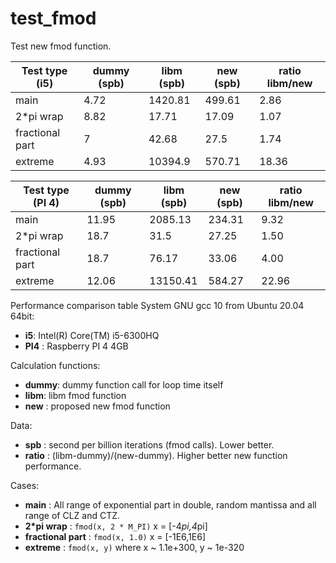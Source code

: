 # test_fmod
Test new fmod function.


| Test type (i5)  | dummy (spb)               | libm (spb)     | new (spb)   | ratio libm/new      |
| --------------- | ------------------------- | -------------- | ----------- | ------------------- |
| main            | 4.72                      | 1420.81        | 499.61      | 2.86                |
| 2\*pi wrap      | 8.82                      | 17.71          | 17.09       | 1.07                |
| fractional part | 7                         | 42.68          | 27.5        | 1.74                |
| extreme         | 4.93                      | 10394.9        | 570.71      | 18.36               |



| Test type (PI 4)| dummy (spb)               | libm (spb)     | new (spb)   | ratio libm/new      |
| --------------- | ------------------------- | -------------- | ----------- | ------------------- |
| main            | 11.95                     | 2085.13        | 234.31      | 9.32                |
| 2\*pi wrap      | 18.7                      | 31.5           | 27.25       | 1.50                |
| fractional part | 18.7                      | 76.17          | 33.06       | 4.00                |
| extreme         | 12.06                     | 13150.41       | 584.27      | 22.96               |


Performance comparison table
System GNU gcc 10 from Ubuntu 20.04 64bit:
* **i5**: Intel(R) Core(TM) i5-6300HQ
* **PI4** : Raspberry PI 4 4GB

Calculation functions:
* **dummy**: dummy function call for loop time itself
* **libm**: libm fmod function
* **new** : proposed new fmod function

Data:
* **spb**   : second per billion iterations (fmod calls). Lower better.
* **ratio** : (libm-dummy)/(new-dummy). Higher better new function performance.

Cases:
* **main**  : All range of exponential part in double, random mantissa and all range of CLZ and CTZ.
* **2\*pi wrap** : `fmod(x, 2 * M_PI)` x = [-4*pi,4*pi]
* **fractional part** : `fmod(x, 1.0)` x = [-1E6,1E6]
* **extreme** : `fmod(x, y)` where x ~ 1.1e+300, y ~ 1e-320 

